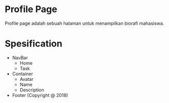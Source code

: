 # Profile Page
Profile page adalah sebuah halaman untuk menampilkan biorafi mahasiswa.

# Spesification
- NavBar
	- Home
	- Task
- Container
	- Avatar
	- Name
	- Description
- Footer
	(Copyright @ 2018)